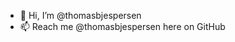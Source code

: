 - 👋 Hi, I’m @thomasbjespersen 
- 📫 Reach me @thomasbjespersen here on GitHub

<!---
thomasbjespersen/thomasbjespersen is a ✨ special ✨ repository because its `README.md` (this file) appears on your GitHub profile.
You can click the Preview link to take a look at your changes.
--->

